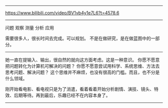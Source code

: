
---

https://www.bilibili.com/video/BV1vb4y1e7L6?t=4578.6

---

问题
观察
测量
分析
应用

需要很多人，很长时间去完成。可以规划。
不是在做研究，是在做蓝图中的一部分。

---

她一直在提输入、输出，很自然的就向这方面考虑。这是一种意识。
你愿不愿意把问题转化为计算机可解决的问题？
你愿不愿意尝试用科学、系统思维、方法去思考问题、解决问题？
这个思维并不麻烦，也没有很高的门槛。而且，也不分是什么领域。

刚开始看电影、看电视只是为了消遣，看着看着开始分析剧情、演技、镜头、特效、后期等待。再到最后，乐趣已经不在内容本身了。

---
